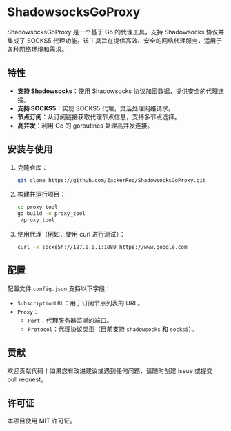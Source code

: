 # ShadowsocksGoProxy

ShadowsocksGoProxy 是一个基于 Go 的代理工具，支持 Shadowsocks 协议并集成了 SOCKS5 代理功能。该工具旨在提供高效、安全的网络代理服务，适用于各种网络环境和需求。

## 特性

- **支持 Shadowsocks**：使用 Shadowsocks 协议加密数据，提供安全的代理连接。
- **支持 SOCKS5**：实现 SOCKS5 代理，灵活处理网络请求。
- **节点订阅**：从订阅链接获取代理节点信息，支持多节点选择。
- **高并发**：利用 Go 的 goroutines 处理高并发连接。

## 安装与使用

1. 克隆仓库：

   ```sh
   git clone https://github.com/ZackerRoo/ShadowsocksGoProxy.git
   ```

2. 构建并运行项目：

   ```sh
   cd proxy_tool
   go build -o proxy_tool
   ./proxy_tool
   ```

3. 使用代理（例如，使用 curl 进行测试）：

   ```sh
   curl -x socks5h://127.0.0.1:1080 https://www.google.com
   ```

## 配置

配置文件 `config.json` 支持以下字段：

- `SubscriptionURL`：用于订阅节点列表的 URL。
- `Proxy`：
  - `Port`：代理服务器监听的端口。
  - `Protocol`：代理协议类型（目前支持 `shadowsocks` 和 `socks5`）。

## 贡献

欢迎贡献代码！如果您有改进建议或遇到任何问题，请随时创建 issue 或提交 pull request。

## 许可证

本项目使用 MIT 许可证。
